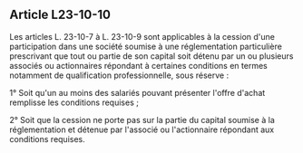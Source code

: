 Article L23-10-10
----
Les articles L. 23-10-7 à L. 23-10-9 sont applicables à la cession d'une
participation dans une société soumise à une réglementation particulière
prescrivant que tout ou partie de son capital soit détenu par un ou plusieurs
associés ou actionnaires répondant à certaines conditions en termes notamment de
qualification professionnelle, sous réserve :

1° Soit qu'un au moins des salariés pouvant présenter l'offre d'achat remplisse
les conditions requises ;

2° Soit que la cession ne porte pas sur la partie du capital soumise à la
réglementation et détenue par l'associé ou l'actionnaire répondant aux
conditions requises.
